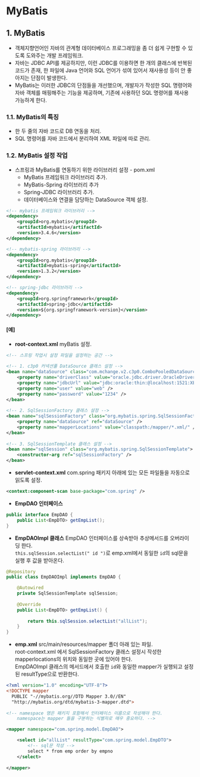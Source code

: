 # MyBatis

## 1. MyBatis
- 객체지향언어인 자바의 관계형 데이터베이스 프로그래밍을 좀 더 쉽게 구현할 수 있도록 도와주는 개발 프레임워크.
- 자바는 JDBC API를 제공하지만, 이런 JDBC를 이용하면 한 개의 클래스에 반복된 코드가 존재, 한 파일에 Java 언어와 SQL 언어가 섞여 있어서 재사용성 등이 안 좋아지는 단점이 발생한다.
- MyBatis는 이러한 JDBC의 단점들을 개선했으며, 개발자가 작성한 SQL 명령어와 자바 객체를 매핑해주는 기능을 제공하며, 기존에 사용하던 SQL 명령어를 재사용 가능하게 한다.

### 1.1. MyBatis의 특징
- 한 두 줄의 자바 코드로 DB 연동을 처리.
- SQL 명령어를 자바 코드에서 분리하여 XML 파일에 따로 관리.

### 1.2. MyBatis 설정 작업
- 스프링과 MyBatis를 연동하기 위한 라이브러리 설정 - pom.xml
	- MyBatis 프레임워크 라이브러리 추가.
	- MyBatis-Spring 라이브러리 추가
	- Spring-JDBC 라이브러리 추가.
	- 데이터베이스와 연결을 담당하는 DataSource 객체 설정. 
	
```xml
<!-- mybatis 프레임워크 라이브러리 -->
<dependency>
    <groupId>org.mybatis</groupId>
    <artifactId>mybatis</artifactId>
    <version>3.4.6</version>
</dependency>
```

```xml
<!-- mybatis-spring 라이브러리 -->
<dependency>
    <groupId>org.mybatis</groupId>
    <artifactId>mybatis-spring</artifactId>
    <version>1.3.2</version>
</dependency>
```

```xml
<!-- spring-jdbc 라이브러리 -->
<dependency>
    <groupId>org.springframework</groupId>
    <artifactId>spring-jdbc</artifactId>
    <version>${org.springframework-version}</version>
</dependency>
```

#### [예]

* **root-context.xml**
myBatis 설정.

```xml
<!-- 스프링 작업시 설정 파일을 설정하는 공간 -->
	
<!-- 1. c3p0 커넥션풀 DataSource 클래스 설정 -->
<bean name="dataSource" class="com.mchange.v2.c3p0.ComboPooledDataSource">
	<property name="driverClass" value="oracle.jdbc.driver.OracleDriver" />
	<property name="jdbcUrl" value="jdbc:oracle:thin:@localhost:1521:XE" />
	<property name="user" value="web" />
	<property name="password" value="1234" />
</bean>
	
<!-- 2. SqlSessionFactory 클래스 설정 -->
<bean name="sqlSessionFactory" class="org.mybatis.spring.SqlSessionFactoryBean">
	<property name="dataSource" ref="dataSource" />
	<property name="mapperLocations" value="classpath:/mapper/*.xml/" />
</bean>
	
<!-- 3. SqlSessionTemplate 클래스 설정 -->
<bean name="sqlSession" class="org.mybatis.spring.SqlSessionTemplate">
	<constructor-arg ref="sqlSessionFactory" />
</bean>
```

* **servlet-context.xml**
com.spring 패키지 아래에 있는 모든 파일들을 자동으로 읽도록 설정.

```xml
<context:component-scan base-package="com.spring" />
```

* **EmpDAO 인터페이스**

```java
public interface EmpDAO {
	public List<EmpDTO> getEmpList();
}
```

* **EmpDAOImpl 클래스**
EmpDAO 인터페이스를 상속받아 추상메서드를 오버라이딩 한다.   
`this.sqlSession.selectList(" id ")`로 emp.xml에서 동일한 `id`의 sql문을 실행 후 값을 받아온다.  

```java
@Repository
public class EmpDAOImpl implements EmpDAO {

	@Autowired
	private SqlSessionTemplate sqlSession;
	
	@Override
	public List<EmpDTO> getEmpList() {
		
		return this.sqlSession.selectList("allList");
	}
}
```

* **emp.xml**
src/main/resources/mapper 폴더 아래 있는 파일.   
root-context.xml 에서 SqlSessionFactory 클래스 설정시 작성한 mapperlocations의 위치와 동일한 곳에 있어야 한다.  
EmpDAOImpl 클래스의 메서드에서 호출한 `id`와 동일한 mapper가 실행되고 설정된 resultType으로 반환한다.  

```xml
<?xml version="1.0" encoding="UTF-8"?>
<!DOCTYPE mapper
  PUBLIC "-//mybatis.org//DTD Mapper 3.0//EN"
  "http://mybatis.org/dtd/mybatis-3-mapper.dtd">
  
<!-- namespace 명은 패키지 포함해서 인터페이스 이름으로 작성해야 한다. 
	namespace는 mapper 들을 구분하는 식별자로 매우 중요하다. -->

<mapper namespace="com.spring.model.EmpDAO">

	<select id="allList" resultType="com.spring.model.EmpDTO">
		<!-- sql문 작성 -->
		select * from emp order by empno	
	</select>
	
</mapper>
```
